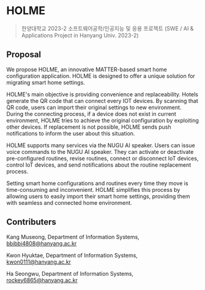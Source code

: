 # HOLME
> 한양대학교 2023-2 소프트웨어공학/인공지능 및 응용 프로젝트 (SWE / AI & Applications Project in Hanyang Univ. 2023-2)

## Proposal
  We propose HOLME, an innovative MATTER-based smart home configuration application. HOLME is designed to offer a unique solution for migrating smart home settings.

  HOLME's main objective is providing convenience and replaceability. Hotels generate the QR code that can connect every IOT devices. By scanning that QR code, users can import their original settings to new environment. During the connecting process, if a device does not exist in current environment, HOLME tries to achieve the original configuration by exploiting other devices. If replacement is not possible, HOLME sends push notifications to inform the user about this situation. 
	
  HOLME supports many services via the NUGU AI speaker. Users can issue voice commands to the NUGU AI speaker. They can activate or deactivate pre-configured routines, revise routines, connect or disconnect IoT devices, control IoT devices, and send notifications about the routine replacement process.
  
  Setting smart home configurations and routines every time they move is time-consuming and inconvenient. HOLME simplifies this process by allowing users to easily import their smart home settings, providing them with seamless and connected home environment.

## Contributers
Kang Museong, Department of Information Systems, bbibbi4808@hanyang.ac.kr

Kwon Hyuktae, Department of Information Systems, kwon0111@hanyang.ac.kr

Ha Seongwu, Department of Information Systems, rockey6865@hanyang.ac.kr
